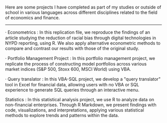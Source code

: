 Here are some projects I have completed as part of my studies or outside of school in various languages across different disciplines related to the field of economics and finance.

--------------------------------------------------------------

⸱ Econometrics : In this replication file, we reproduce the findings of an article studying the reduction of racial bias through digital technologies in NYPD reporting, using R. We also apply alternative econometric methods to compare and contrast our results with those of the original study.

⸱ Portfolio Management Project : In this portfolio management project, we replicate the process of constructing model portfolios across various market indices (S&P 500, Stoxx 600, MSCI World) using VBA.

⸱ Query translator : In this VBA-SQL project, we develop a "query translator" tool in Excel for financial data, allowing users with no VBA or SQL experience to generate SQL queries through an interactive menu.

Statistics : In this statistical analysis project, we use R to analyze data on non-financial enterprises. Through R Markdown, we present findings with code, visualizations, and interpretations, applying various statistical methods to explore trends and patterns within the data. 

